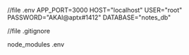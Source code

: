 //file .env
APP_PORT=3000
HOST="localhost"
USER="root"
PASSWORD="AKAI@aptx#1412"
DATABASE="notes_db"

//file .gitignore

node_modules
.env
